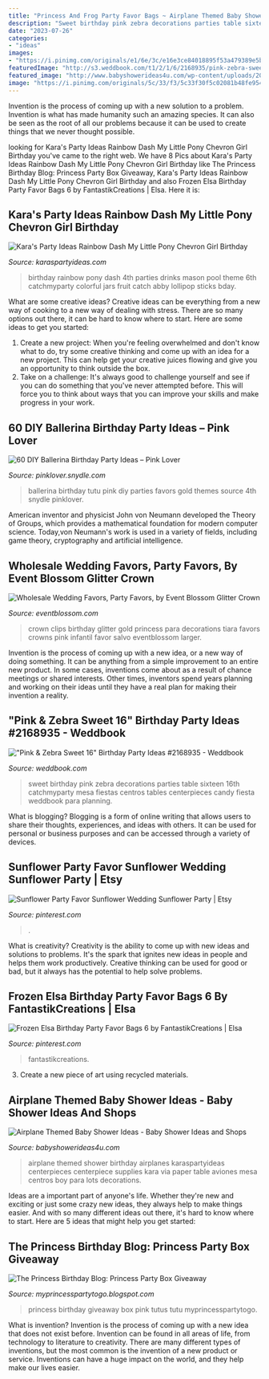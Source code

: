 ```yaml
---
title: "Princess And Frog Party Favor Bags ~ Airplane Themed Baby Shower Ideas"
description: "Sweet birthday pink zebra decorations parties table sixteen 16th catchmyparty mesa fiestas centros tables centerpieces candy fiesta weddbook para planning"
date: "2023-07-26"
categories:
- "ideas"
images:
- "https://i.pinimg.com/originals/e1/6e/3c/e16e3ce84018895f53a479389e5b7bf6.jpg"
featuredImage: "http://s3.weddbook.com/t1/2/1/6/2168935/pink-zebra-sweet-16-birthday-party-ideas.jpg"
featured_image: "http://www.babyshowerideas4u.com/wp-content/uploads/2014/01/airplane-131.jpg"
image: "https://i.pinimg.com/originals/5c/33/f3/5c33f30f5c02081b48fe95423941b320.jpg"
---
```



Invention is the process of coming up with a new solution to a problem. Invention is what has made humanity such an amazing species. It can also be seen as the root of all our problems because it can be used to create things that we never thought possible.

	

		
looking for Kara&#039;s Party Ideas Rainbow Dash My Little Pony Chevron Girl Birthday you've came to the right web. We have 8 Pics about Kara&#039;s Party Ideas Rainbow Dash My Little Pony Chevron Girl Birthday like The Princess Birthday Blog: Princess Party Box Giveaway, Kara&#039;s Party Ideas Rainbow Dash My Little Pony Chevron Girl Birthday and also Frozen Elsa Birthday Party Favor Bags 6 by FantastikCreations | Elsa. Here it is:
		
    
## Kara&#039;s Party Ideas Rainbow Dash My Little Pony Chevron Girl Birthday

<img loading=lazy src="https://www.karaspartyideas.com/wp-content/uploads/248427_10151242637363573_1584558527_n_600x900.jpg" onerror="this.onerror=null;this.src='https://tse3.mm.bing.net/th?id=OIP.Hai6P2Q1TPqZe3xtk5NuDAHaLH&amp;pid=15.1';" alt="Kara&#039;s Party Ideas Rainbow Dash My Little Pony Chevron Girl Birthday">

_Source: karaspartyideas.com_

>birthday rainbow pony dash 4th parties drinks mason pool theme 6th catchmyparty colorful jars fruit catch abby lollipop sticks bday. 

	

What are some creative ideas?
Creative ideas can be everything from a new way of cooking to a new way of dealing with stress. There are so many options out there, it can be hard to know where to start. Here are some ideas to get you started: 
1. Create a new project: When you're feeling overwhelmed and don't know what to do, try some creative thinking and come up with an idea for a new project. This can help get your creative juices flowing and give you an opportunity to think outside the box.
2. Take on a challenge: It's always good to challenge yourself and see if you can do something that you've never attempted before. This will force you to think about ways that you can improve your skills and make progress in your work. 

    
## 60 DIY Ballerina Birthday Party Ideas – Pink Lover

<img loading=lazy src="https://pinklover.snydle.com/files/2016/10/ballerina-party-tutu-ideas.jpg" onerror="this.onerror=null;this.src='https://tse2.mm.bing.net/th?id=OIP.uKR8rQr09eKHAvtfwzGEdAHaLH&amp;pid=15.1';" alt="60 DIY Ballerina Birthday Party Ideas – Pink Lover">

_Source: pinklover.snydle.com_

>ballerina birthday tutu pink diy parties favors gold themes source 4th snydle pinklover. 

	

American inventor and physicist John von Neumann developed the Theory of Groups, which provides a mathematical foundation for modern computer science. Today,von Neumann's work is used in a variety of fields, including game theory, cryptography and artificial intelligence.

    
## Wholesale Wedding Favors, Party Favors, By Event Blossom Glitter Crown

<img loading=lazy src="http://www.eventblossom.com/mm5/graphics/00000001/EB3088_large1.jpg" onerror="this.onerror=null;this.src='https://tse3.mm.bing.net/th?id=OIP.KaUF0D0_qIqb8oxe3q6L_wHaFi&amp;pid=15.1';" alt="Wholesale Wedding Favors, Party Favors, by Event Blossom Glitter Crown">

_Source: eventblossom.com_

>crown clips birthday glitter gold princess para decorations tiara favors crowns pink infantil favor salvo eventblossom larger. 

	

Invention is the process of coming up with a new idea, or a new way of doing something. It can be anything from a simple improvement to an entire new product. In some cases, inventions come about as a result of chance meetings or shared interests. Other times, inventors spend years planning and working on their ideas until they have a real plan for making their invention a reality.

    
## &quot;Pink &amp; Zebra Sweet 16&quot; Birthday Party Ideas #2168935 - Weddbook

<img loading=lazy src="http://s3.weddbook.com/t1/2/1/6/2168935/pink-zebra-sweet-16-birthday-party-ideas.jpg" onerror="this.onerror=null;this.src='https://tse2.mm.bing.net/th?id=OIP.nHyiVBsItu5mC8UvCIGT2wHaMY&amp;pid=15.1';" alt="&quot;Pink &amp; Zebra Sweet 16&quot; Birthday Party Ideas #2168935 - Weddbook">

_Source: weddbook.com_

>sweet birthday pink zebra decorations parties table sixteen 16th catchmyparty mesa fiestas centros tables centerpieces candy fiesta weddbook para planning. 

	

What is blogging?
Blogging is a form of online writing that allows users to share their thoughts, experiences, and ideas with others. It can be used for personal or business purposes and can be accessed through a variety of devices.

    
## Sunflower Party Favor Sunflower Wedding Sunflower Party | Etsy

<img loading=lazy src="https://i.pinimg.com/originals/e1/6e/3c/e16e3ce84018895f53a479389e5b7bf6.jpg" onerror="this.onerror=null;this.src='https://tse4.mm.bing.net/th?id=OIP.hxzOmuCq5mciObZywVIcYAHaJ3&amp;pid=15.1';" alt="Sunflower Party Favor Sunflower Wedding Sunflower Party | Etsy">

_Source: pinterest.com_

>. 

	

What is creativity?
Creativity is the ability to come up with new ideas and solutions to problems. It's the spark that ignites new ideas in people and helps them work productively. Creative thinking can be used for good or bad, but it always has the potential to help solve problems.

    
## Frozen Elsa Birthday Party Favor Bags 6 By FantastikCreations | Elsa

<img loading=lazy src="https://i.pinimg.com/originals/5c/33/f3/5c33f30f5c02081b48fe95423941b320.jpg" onerror="this.onerror=null;this.src='https://tse1.mm.bing.net/th?id=OIP.eDu-9OVw6OghtEhjmzxbPAHaJ6&amp;pid=15.1';" alt="Frozen Elsa Birthday Party Favor Bags 6 by FantastikCreations | Elsa">

_Source: pinterest.com_

>fantastikcreations. 

	

3. Create a new piece of art using recycled materials.

    
## Airplane Themed Baby Shower Ideas - Baby Shower Ideas And Shops

<img loading=lazy src="http://www.babyshowerideas4u.com/wp-content/uploads/2014/01/airplane-131.jpg" onerror="this.onerror=null;this.src='https://tse4.mm.bing.net/th?id=OIP.8-JnYeHca-598BlD9yPGngHaLH&amp;pid=15.1';" alt="Airplane Themed Baby Shower Ideas - Baby Shower Ideas and Shops">

_Source: babyshowerideas4u.com_

>airplane themed shower birthday airplanes karaspartyideas centerpieces centerpiece supplies kara via paper table aviones mesa centros boy para lots decorations. 

	

Ideas are a important part of anyone's life. Whether they're new and exciting or just some crazy new ideas, they always help to make things easier. And with so many different ideas out there, it's hard to know where to start. Here are 5 ideas that might help you get started: 

    
## The Princess Birthday Blog: Princess Party Box Giveaway

<img loading=lazy src="http://4.bp.blogspot.com/-PHvZjvghGxo/VBmb_eobqyI/AAAAAAAABKA/TUg7YUNZmS8/s1600/pinkatutustags.jpg" onerror="this.onerror=null;this.src='https://tse3.mm.bing.net/th?id=OIP.QLNUvYFqmAIapcL7g-ZqOAHaFj&amp;pid=15.1';" alt="The Princess Birthday Blog: Princess Party Box Giveaway">

_Source: myprincesspartytogo.blogspot.com_

>princess birthday giveaway box pink tutus tutu myprincesspartytogo. 

	

What is invention?
Invention is the process of coming up with a new idea that does not exist before. Invention can be found in all areas of life, from technology to literature to creativity. There are many different types of inventions, but the most common is the invention of a new product or service. Inventions can have a huge impact on the world, and they help make our lives easier.

